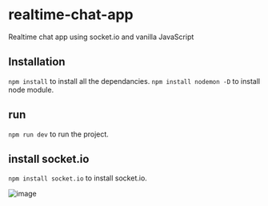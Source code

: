 # realtime-chat-app
Realtime chat app using socket.io and vanilla JavaScript

## Installation 
`npm install` to install all the dependancies.
`npm install nodemon -D` to install node module.
## run
`npm run dev` to run the project.
## install socket.io
`npm install socket.io` to install socket.io.


![image](https://github.com/Avinash8225048544/Realtime-chat-app/assets/78852355/1d4cc9e6-bde9-4373-9fd1-cd70ab522fd7)
